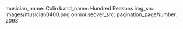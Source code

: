 musician_name: Colin
band_name: Hundred Reasons
img_src: images/musician0400.png
onmouseover_src: 
pagination_pageNumber: 2093